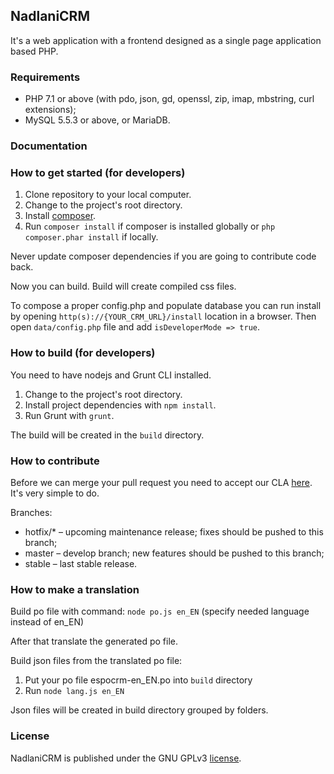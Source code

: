 ## NadlaniCRM



It's a web application with a frontend designed as a single page application based PHP.



### Requirements

* PHP 7.1 or above (with pdo, json, gd, openssl, zip, imap, mbstring, curl extensions);
* MySQL 5.5.3 or above, or MariaDB.



### Documentation



### How to get started (for developers)

1. Clone repository to your local computer.
2. Change to the project's root directory.
3. Install [composer](https://getcomposer.org/doc/00-intro.md).
4. Run `composer install` if composer is installed globally or `php composer.phar install` if locally.

Never update composer dependencies if you are going to contribute code back.

Now you can build. Build will create compiled css files.

To compose a proper config.php and populate database you can run install by opening `http(s)://{YOUR_CRM_URL}/install` location in a browser. Then open `data/config.php` file and add `isDeveloperMode => true`.

### How to build (for developers)

You need to have nodejs and Grunt CLI installed.

1. Change to the project's root directory.
2. Install project dependencies with `npm install`.
3. Run Grunt with `grunt`.

The build will be created in the `build` directory.

### How to contribute

Before we can merge your pull request you need to accept our CLA [here](https://github.com/espocrm/cla). It's very simple to do.

Branches:

* hotfix/* – upcoming maintenance release; fixes should be pushed to this branch;
* master – develop branch; new features should be pushed to this branch;
* stable – last stable release.

### How to make a translation

Build po file with command:
`node po.js en_EN`
(specify needed language instead of en_EN)

After that translate the generated po file.

Build json files from the translated po file:

1. Put your po file espocrm-en_EN.po into `build` directory
2. Run `node lang.js en_EN`

Json files will be created in build directory grouped by folders.

### License

NadlaniCRM is published under the GNU GPLv3 [license](https://raw.githubusercontent.com/espocrm/espocrm/master/LICENSE.txt).
